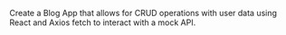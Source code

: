 Create a Blog App that allows for CRUD operations with user data using React and Axios fetch to interact with a mock API.